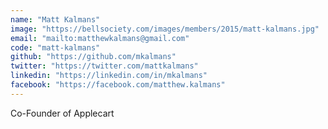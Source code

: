 ```yaml
---
name: "Matt Kalmans"
image: "https://bellsociety.com/images/members/2015/matt-kalmans.jpg"
email: "mailto:matthewkalmans@gmail.com"
code: "matt-kalmans"
github: "https://github.com/mkalmans"
twitter: "https://twitter.com/mattkalmans"
linkedin: "https://linkedin.com/in/mkalmans"
facebook: "https://facebook.com/matthew.kalmans"
---
```

Co-Founder of Applecart